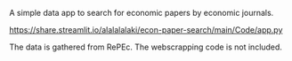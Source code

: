 A simple data app to search for economic papers by economic journals.

https://share.streamlit.io/alalalalaki/econ-paper-search/main/Code/app.py

The data is gathered from RePEc. The webscrapping code is not included.
